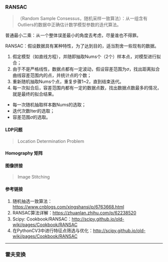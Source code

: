 ### RANSAC

> （Random Sample Consessus，随机采样一致算法）：从一组含有Outliers的数据中正确估计数学模型参数的迭代算法。

普通最小二乘：从一个整体误差最小的角度去考虑，尽量谁也不得罪。

RANSAC：假设数据具有某种特性，为了达到目的，适当割舍一些现有的数据。

1. 假定模型（如直线方程），并随即抽取Nums个（2个）样本点，对模型进行拟合；
2. 由于不是严格线性，数据点都有一定波动，假设容差范围为$\sigma$，找出距离拟合曲线容差范围内的点，并统计点的个数；
3. 重新随机抽取Nums个点，重复步骤1~2，直到结束迭代。
4. 每一次拟合后，容差范围内都有一定的数据点数，找出数据点数最多的情况，就是最终的拟合结果。



- 每一次随机抽取样本数Nums的选取；
- 迭代次数Iter的选取；
- 容差范围$\sigma$的选取。

 

#### LDP问题

> Location Determination Problem



#### Homography 矩阵



#### 图像拼接

> Image Stitching





#### 参考链接

1. 随机抽选一致算法：https://www.cnblogs.com/xingshansi/p/6763668.html
2. RANSAC算法详解：https://zhuanlan.zhihu.com/p/62238520
3. Scipy: Cookbook/RANSAC：http://scipy.github.io/old-wiki/pages/Cookbook/RANSAC
4. 在PythonCV3中进行特征点筛选与优化：http://scipy.github.io/old-wiki/pages/Cookbook/RANSAC

_____

### 霍夫变换